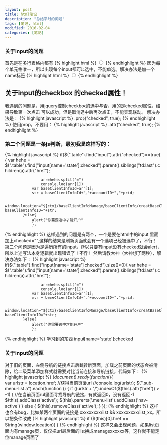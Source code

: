 ```yaml
---
layout: post
title: html笔记
description: "总结平时的问题"
tags: [笔记, html]
modified: 2016-02-04
categories: [笔记]
---
```



### 关于input的问题

首先是在多行表格内都有 
{% highlight html %}
<input type='radio'>
{% endhighlight %}
因为每个单元格唯一，所以出现每个input都可以选中，不能单选。解决办法是加一个name标签
{% highlight html %}
<input type='radio' name='state'>
{% endhighlight %}

<!-- more -->

## 关于input的checkbox 的checked属性！

我遇到的问题是，用jquery控制checkbox的选中与否，用的是checked属性，结果导致第一次点击
可以成功，但是取消选中后再次点击，不能实现联动。
解决办法是：
{% highlight javascript %}
.prop("checked", true); 
{% endhighlight %}
使用prop，不要用：
{% highlight javascript %}
.attr("checked", true); 
{% endhighlight %}

### 第二个问题是一条js判断，最初我是这样写的：

{% highlight javascript %}
if($(".table").find("input").attr("checked")==true){
           		var hehe = $(".table").find("input[name='state']:checked").parent().siblings("td:last").children(a).attr("href");
           		
           			arr=hehe.split("=");
           			console.log(arr[1])
           		var	baseClientInfoId=arr[1];
           		str = baseClientInfoId+","+accountID+","+prid;
           		
              	window.location="${ctx}/baseClientInfoManage/baseClientInfo/creatBaseClientInfo?baseClientInfoID="+str; 
           	}else{
           		alert("你需要选中才能开户")
       			};
{% endhighlight %}
这样遇到的问题是有两个，一个是要在html中的input 里面加上checked="",这样的结果是刷新页面就会有一个选项已经被选中了，不行！
第二个问题是因为是遍历所有的input，所以只要有input没有checked就会alert，所以上述写法本身逻辑就出现错误了！不行！
然后请教大神（大神想了两秒），解决办法如下：
{% highlight javascript %}
if($(".table").find("input[name='state']:checked").size()>0){
           		var hehe = $(".table").find("input[name='state']:checked").parent().siblings("td:last").children(a).attr("href");
           		
           			arr=hehe.split("=");
           			console.log(arr[1])
           		var	baseClientInfoId=arr[1];
           		str = baseClientInfoId+","+accountID+","+prid;
           		
              	window.location="${ctx}/baseClientInfoManage/baseClientInfo/creatBaseClientInfo?baseClientInfoID="+str; 
           	}else{
           		alert("你需要选中才能开户")
       			};
{% endhighlight %}
学习到的东西 input[name='state']:checked



### 关于input的问题
对于旧的页面，左侧导航的链接点击后跳转新页面，加载之前页面的状态会被清除，给二级菜单添加样式就需要对比当前连接和导航链接，代码如下：
{% highlight javascript %}
$(document).ready(function($){           
      var urlstr = location.href;          //获得当前页面url
      //console.log(urlstr);
      $(".sub-menu-list a").each(function () {            
    if ((urlstr + '/').indexOf($(this).attr('href')) > -1) {           //在当前页面rul里面寻找导航的链接，有就返回0，没有返回-1
          $(this).addClass('active');
          $(this).parents('.menu-list').addClass('nav-active')
        } else {
          $(this).removeClass('active');
        }     
    });
{% endhighlight %}
这样也会有bug，比如某两个页面的链接是 xxxxxxxxx/list  &&   xxxxxxxxx/list_xx。所以把条件改成
{% highlight javascript %}
if ($(this)[0].href == String(window.location)) {
{% endhighlight %}
这样又会出现问题，如果list页面内有manage页，仅仅把url最后面的list换成managexxxxxx等，这样就不能定位manage页面了